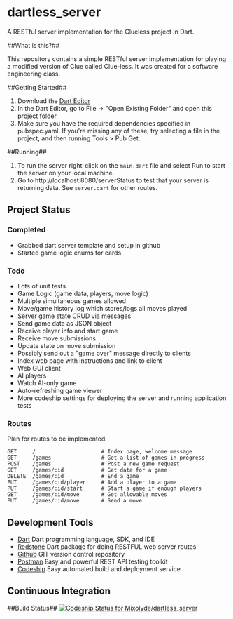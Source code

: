 # dartless_server

A RESTful server implementation for the Clueless project in Dart.

##What is this?##

This repository contains a simple RESTful server implementation for
playing a modified version of Clue called Clue-less. It was created for
a software engineering class.

##Getting Started##
1. Download the <a href="https://www.dartlang.org/">Dart Editor</a>
2. In the Dart Editor, go to File -> "Open Existing Folder" and open this project folder
3. Make sure you have the required dependencies specified in pubspec.yaml. If you're missing
any of these, try selecting a file in the project, and then running Tools > Pub Get.

##Running##
1. To run the server right-click on the `main.dart` file and select Run to start the server on your
local machine.
2. Go to http://localhost:8080/serverStatus to test that your server is returning data. See `server.dart`
for other routes.


Project Status
--------------

### Completed

* Grabbed dart server template and setup in github
* Started game logic enums for cards

### Todo

* Lots of unit tests
* Game Logic (game data, players, move logic)
* Multiple simultaneous games allowed
* Move/game history log which stores/logs all moves played
* Server game state CRUD via messages
* Send game data as JSON object
* Receive player info and start game
* Receive move submissions
* Update state on move submission
* Possibly send out a "game over" message directly to clients
* Index web page with instructions and link to client
* Web GUI client
* AI players
* Watch AI-only game
* Auto-refreshing game viewer
* More codeship settings for deploying the server and running application tests

### Routes
Plan for routes to be implemented:

    GET     /                     # Index page, welcome message
    GET     /games                # Get a list of games in progress
    POST    /games                # Post a new game request
    GET     /games/:id            # Get data for a game
    DELETE  /games/:id            # End a game
    PUT     /games/:id/player     # Add a player to a game
    PUT     /games/:id/start      # Start a game if enough players
    GET     /games/:id/move       # Get allowable moves
    PUT     /games/:id/move       # Send a move

Development Tools
-----------------
* [Dart](https://dartlang.org) Dart programming language, SDK, and IDE
* [Redstone](https://redstonedart.org) Dart package for doing RESTFUL web server routes
* [Github](https://github.com/Mixolyde/dartless_server) GIT version control repository
* [Postman](http://www.getpostman.com/) Easy and powerful REST API testing toolkit
* [Codeship](https://codeship.com) Easy automated build and deployment service

Continuous Integration
----------------------

##Build Status##
[ ![Codeship Status for Mixolyde/dartless_server](https://codeship.com/projects/b7c9d290-b46e-0132-a073-4e3657f9ca7f/status?branch=master)](https://codeship.com/projects/70470)
